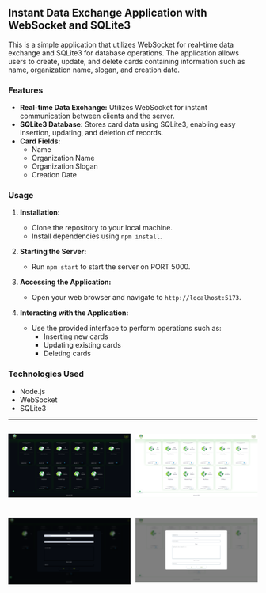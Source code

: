 ## Instant Data Exchange Application with WebSocket and SQLite3

This is a simple application that utilizes WebSocket for real-time data exchange and SQLite3 for database operations. The application allows users to create, update, and delete cards containing information such as name, organization name, slogan, and creation date.

### Features

- **Real-time Data Exchange:** Utilizes WebSocket for instant communication between clients and the server.
- **SQLite3 Database:** Stores card data using SQLite3, enabling easy insertion, updating, and deletion of records.
- **Card Fields:**
  - Name
  - Organization Name
  - Organization Slogan
  - Creation Date

### Usage

1. **Installation:**

   - Clone the repository to your local machine.
   - Install dependencies using `npm install`.

2. **Starting the Server:**

   - Run `npm start` to start the server on PORT 5000.

3. **Accessing the Application:**

   - Open your web browser and navigate to `http://localhost:5173`.

4. **Interacting with the Application:**
   - Use the provided interface to perform operations such as:
     - Inserting new cards
     - Updating existing cards
     - Deleting cards

### Technologies Used

- Node.js
- WebSocket
- SQLite3

---

<div style="display: grid; grid-template-columns: repeat(2, 1fr); grid-gap: 10px;">

![Screenshot](/src/assets/images/Screenshot_1.png)

![Screenshot](/src/assets/images/Screenshot_3.png)

![Screenshot](/src/assets/images/Screenshot_2.png)

![Screenshot](/src/assets/images/Screenshot_4.png)

</div>
